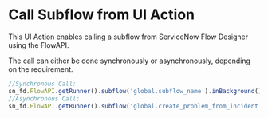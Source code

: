 # Call Subflow from UI Action

This UI Action enables calling a subflow from ServiceNow Flow Designer using the FlowAPI.


The call can either be done synchronously or asynchronously, depending on the requirement. 
```javascript
//Synchronous Call: 
sn_fd.FlowAPI.getRunner().subflow('global.subflow_name').inBackground().withInputs(inputs).run();
//Asynchronous Call: 
sn_fd.FlowAPI.getRunner().subflow('global.create_problem_from_incident').inForeground().withInputs(inputs).run();
```
